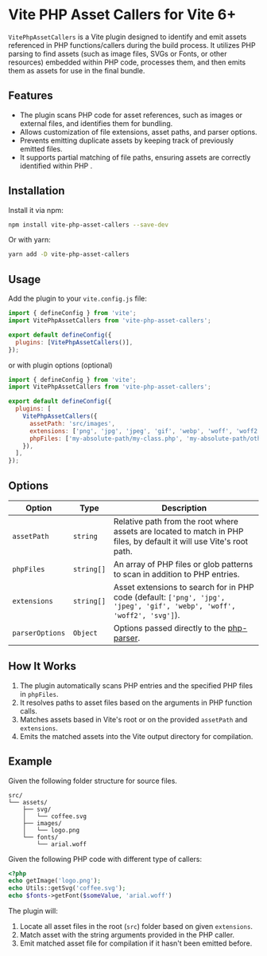 # Vite PHP Asset Callers for Vite 6+

`VitePhpAssetCallers` is a Vite plugin designed to identify and emit assets referenced in PHP functions/callers during the build process. It utilizes PHP parsing to find assets (such as image files, SVGs or Fonts, or other resources) embedded within PHP code, processes them, and then emits them as assets for use in the final bundle.

## Features

- The plugin scans PHP code for asset references, such as images or external files, and identifies them for bundling.
- Allows customization of file extensions, asset paths, and parser options.
- Prevents emitting duplicate assets by keeping track of previously emitted files.
- It supports partial matching of file paths, ensuring assets are correctly identified within PHP .

## Installation

Install it via npm:

```bash
npm install vite-php-asset-callers --save-dev
```

Or with yarn:

```bash
yarn add -D vite-php-asset-callers
```

## Usage

Add the plugin to your `vite.config.js` file:

```javascript
import { defineConfig } from 'vite';
import VitePhpAssetCallers from 'vite-php-asset-callers';

export default defineConfig({
  plugins: [VitePhpAssetCallers()],
});
```

or with plugin options (optional)

```javascript
import { defineConfig } from 'vite';
import VitePhpAssetCallers from 'vite-php-asset-callers';

export default defineConfig({
  plugins: [
    VitePhpAssetCallers({
      assetPath: 'src/images',
      extensions: ['png', 'jpg', 'jpeg', 'gif', 'webp', 'woff', 'woff2', 'svg'],
      phpFiles: ['my-absolute-path/my-class.php', 'my-absolute-path/other-classes/**/*.php'],
    }),
  ],
});
```

## Options

| Option          | Type       | Description                                                                                                            |
| --------------- | ---------- | ---------------------------------------------------------------------------------------------------------------------- |
| `assetPath`     | `string`   | Relative path from the root where assets are located to match in PHP files, by default it will use Vite's root path.   |
| `phpFiles`      | `string[]` | An array of PHP files or glob patterns to scan in addition to PHP entries.                                             |
| `extensions`    | `string[]` | Asset extensions to search for in PHP code (default: `['png', 'jpg', 'jpeg', 'gif', 'webp', 'woff', 'woff2', 'svg']`). |
| `parserOptions` | `Object`   | Options passed directly to the [php-parser](https://github.com/glayzzle/php-parser).                                   |

## How It Works

1. The plugin automatically scans PHP entries and the specified PHP files in `phpFiles`.
2. It resolves paths to asset files based on the arguments in PHP function calls.
3. Matches assets based in Vite's root or on the provided `assetPath` and `extensions`.
4. Emits the matched assets into the Vite output directory for compilation.

## Example

Given the following folder structure for source files.

```plaintext
src/
└── assets/
    ├── svg/
    │   └── coffee.svg
    ├── images/
    │   └── logo.png
    └── fonts/
        └── arial.woff
```

Given the following PHP code with different type of callers:

```php
<?php
echo getImage('logo.png');
echo Utils::getSvg('coffee.svg');
echo $fonts->getFont($someValue, 'arial.woff')
```

The plugin will:

1. Locate all asset files in the root (`src`) folder based on given `extensions`.
2. Match asset with the string arguments provided in the PHP caller.
3. Emit matched asset file for compilation if it hasn't been emitted before.
